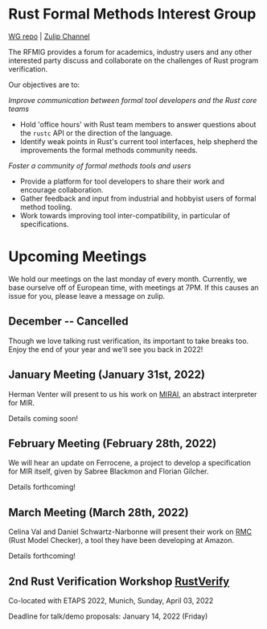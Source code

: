 # Rust Formal Methods Interest Group

[WG repo](https://github.com/rust-formal-methods/wg) | [Zulip Channel](https://rust-lang.zulipchat.com/#narrow/stream/183875-wg-formal-methods)

The RFMIG provides a forum for academics, industry users and any other interested party discuss and collaborate on the challenges of Rust program verification.

Our objectives are to:

*Improve communication between formal tool developers and the Rust core teams*
- Hold 'office hours' with Rust team members to answer questions about the `rustc` API or the direction of the language.
- Identify weak points in Rust's current tool interfaces, help shepherd the improvements the formal methods community needs.

*Foster a community of formal methods tools and users*
- Provide a platform for tool developers to share their work and encourage collaboration.
- Gather feedback and input from industrial and hobbyist users of formal method tooling.
- Work towards improving tool inter-compatibility, in particular of specifications.

# Upcoming Meetings

We hold our meetings on the last monday of every month. Currently, we base ourselve off of European time, with meetings at 7PM. If this causes an issue for you, please leave a message on zulip.

## December -- Cancelled

Though we love talking rust verification, its important to take breaks too. Enjoy the end of your year and we'll see you back in 2022!

## January Meeting (January 31st, 2022)

Herman Venter will present to us his work on [MIRAI](https://github.com/facebookexperimental/MIRAI), an abstract interpreter for MIR.

Details coming soon!

## February Meeting (February 28th, 2022)

We will hear an update on Ferrocene, a project to develop a specification for MIR itself, given by Sabree Blackmon and Florian Gilcher.

Details forthcoming! 

## March Meeting (March 28th, 2022)

Celina Val and Daniel Schwartz-Narbonne will present their work on [RMC](https://github.com/model-checking/rmc) (Rust Model Checker), a tool they have been developing at Amazon.

Details forthcoming!

## 2nd Rust Verification Workshop [RustVerify](https://sites.google.com/view/rustverify2022/home)
Co-located with ETAPS 2022, Munich, Sunday, April 03, 2022

Deadline for talk/demo proposals: January 14, 2022 (Friday)


